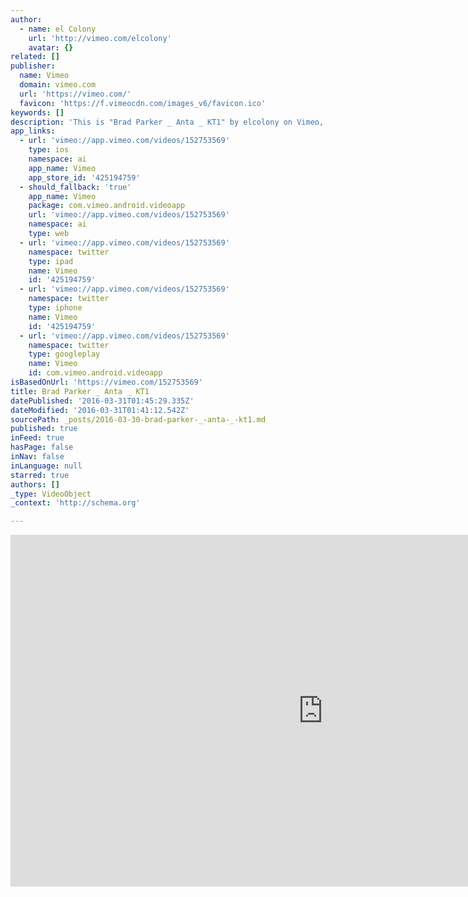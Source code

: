 ```yaml
---
author:
  - name: el Colony
    url: 'http://vimeo.com/elcolony'
    avatar: {}
related: []
publisher:
  name: Vimeo
  domain: vimeo.com
  url: 'https://vimeo.com/'
  favicon: 'https://f.vimeocdn.com/images_v6/favicon.ico'
keywords: []
description: 'This is "Brad Parker _ Anta _ KT1" by elcolony on Vimeo, the home for high quality videos and the people who love them.'
app_links:
  - url: 'vimeo://app.vimeo.com/videos/152753569'
    type: ios
    namespace: ai
    app_name: Vimeo
    app_store_id: '425194759'
  - should_fallback: 'true'
    app_name: Vimeo
    package: com.vimeo.android.videoapp
    url: 'vimeo://app.vimeo.com/videos/152753569'
    namespace: ai
    type: web
  - url: 'vimeo://app.vimeo.com/videos/152753569'
    namespace: twitter
    type: ipad
    name: Vimeo
    id: '425194759'
  - url: 'vimeo://app.vimeo.com/videos/152753569'
    namespace: twitter
    type: iphone
    name: Vimeo
    id: '425194759'
  - url: 'vimeo://app.vimeo.com/videos/152753569'
    namespace: twitter
    type: googleplay
    name: Vimeo
    id: com.vimeo.android.videoapp
isBasedOnUrl: 'https://vimeo.com/152753569'
title: Brad Parker _ Anta _ KT1
datePublished: '2016-03-31T01:45:29.335Z'
dateModified: '2016-03-31T01:41:12.542Z'
sourcePath: _posts/2016-03-30-brad-parker-_-anta-_-kt1.md
published: true
inFeed: true
hasPage: false
inNav: false
inLanguage: null
starred: true
authors: []
_type: VideoObject
_context: 'http://schema.org'

---
```

<iframe src="https://cdn.embedly.com/widgets/media.html?src=https%3A%2F%2Fplayer.vimeo.com%2Fvideo%2F152753569&amp;url=https%3A%2F%2Fvimeo.com%2F152753569&amp;image=http%3A%2F%2Fi.vimeocdn.com%2Fvideo%2F552831912_1280.jpg&amp;key=b7d04c9b404c499eba89ee7072e1c4f7&amp;type=text%2Fhtml&amp;schema=vimeo" width="1000" height="563" scrolling="no" frameborder="0" allowfullscreen="allowfullscreen" style=""></iframe>